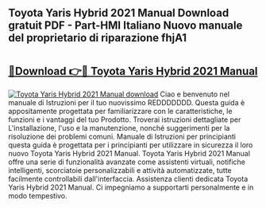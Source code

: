 ## Toyota Yaris Hybrid 2021 Manual Download gratuit PDF - Part-HMI Italiano Nuovo manuale del proprietario di riparazione fhjA1

# <h2><a href="http://df9ubw7.blite.top/?on=Toyota+Yaris+Hybrid+2021+Manual">🔗Download 👉🔴 Toyota Yaris Hybrid 2021 Manual</a></h2>

[![Toyota Yaris Hybrid 2021 Manual download](https://i.imgur.com/lujVjoI.png)](http://df9ubw7.blite.top/?on=Toyota+Yaris+Hybrid+2021+Manual)
Ciao e benvenuto nel manuale di Istruzioni per il tuo nuovissimo REDDDDDDD. Questa guida è appositamente progettata per familiarizzare con le caratteristiche, le funzioni e i vantaggi del tuo Prodotto. Troverai istruzioni dettagliate per L'installazione, l'uso e la manutenzione, nonché suggerimenti per la risoluzione dei problemi comuni. Manuale di Istruzioni per principianti questa guida è progettata per i principianti per utilizzare in sicurezza il loro nuovo Toyota Yaris Hybrid 2021 Manual. Toyota Yaris Hybrid 2021 Manual offre una serie di funzionalità avanzate come assistenti virtuali, notifiche intelligenti, scorciatoie personalizzabili e attività automatizzate, tutte facilmente controllabili dall'interfaccia. Assistenza clienti dedicata Toyota Yaris Hybrid 2021 Manual. Ci impegniamo a supportarti personalmente e in modo tempestivo.
